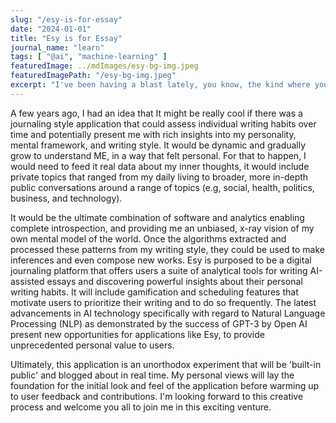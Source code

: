 ```yaml
---
slug: "/esy-is-for-essay"
date: "2024-01-01"
title: "Esy is for Essay"
journal_name: "learn"
tags: [ "@ai", "machine-learning" ]
featuredImage: ../mdImages/esy-bg-img.jpeg
featuredImagePath: "/esy-bg-img.jpeg"
excerpt: "I've been having a blast lately, you know, the kind where you stay up all night for hours obsessing over a brand new toy and it's all due to MidJourney..."
---
```




A few years ago, I had an idea that It might be really cool if there was a journaling style application that could assess individual writing habits over time and potentially present me with rich insights into my personality, mental framework, and writing style. It would be dynamic and gradually grow to understand ME, in a way that felt personal. For that to happen, I would need to feed it real data about my inner thoughts, it would include private topics that ranged from my daily living to broader, more in-depth public conversations around a range of topics (e.g, social, health, politics, business, and technology). 

It would be the ultimate combination of software and analytics enabling complete introspection, and providing me an unbiased, x-ray vision of my own mental model of the world. Once the algorithms extracted and processed these patterns from my writing style, they could be used to make inferences and even compose new works.
Esy is purposed to be a digital journaling platform that offers users a suite of analytical tools for writing AI-assisted essays and discovering powerful insights about their personal writing habits. It will include gamification and scheduling features that motivate users to prioritize their writing and to do so frequently. The latest advancements in AI technology specifically with regard to Natural Language Processing (NLP) as demonstrated by the success of GPT-3 by Open AI present new opportunities for applications like Esy, to provide unprecedented personal value to users. 

Ultimately, this application is an unorthodox experiment that will be 'built-in public' and blogged about in real time. My personal views will lay the foundation for the initial look and feel of the application before warming up to user feedback and contributions. I'm looking forward to this creative process and welcome you all to join me in this exciting venture.





